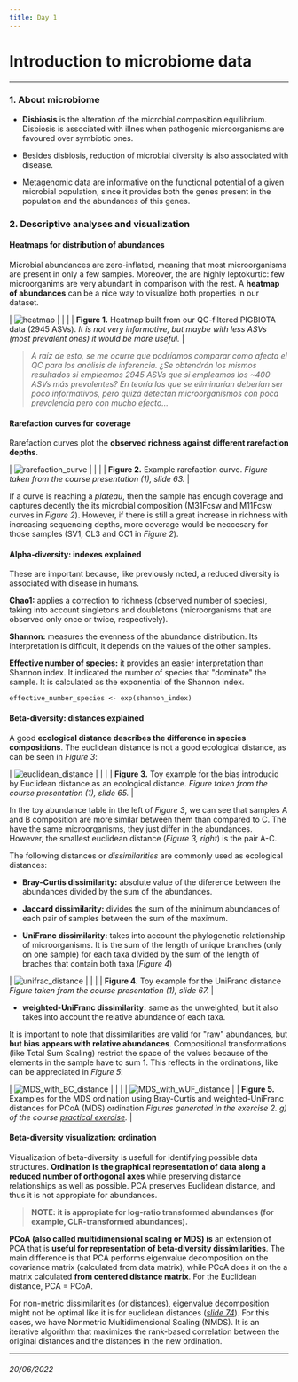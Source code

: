 ```yaml
---
title: Day 1
---
```


# Introduction to microbiome data

---

### 1. About microbiome

- **Disbiosis** is the alteration of the microbial composition equilibrium. Disbiosis is associated with illnes when pathogenic microorganisms are favoured over symbiotic ones. 

- Besides disbiosis, reduction of microbial diversity is also associated with disease. 

- Metagenomic data are informative on the functional potential of a given microbial population, since it provides both the genes present in the population and the abundances of this genes.



### 2. Descriptive analyses and visualization

#### Heatmaps for distribution of abundances
Microbial abundances are zero-inflated, meaning that most microorganisms are present in only a few samples. Moreover, the are highly leptokurtic: few microorganims are very abundant in comparison with the rest. A **heatmap of abundances** can be a nice way to visualize both properties in our dataset. 

| ![heatmap](img/heatmap.png) |
| |
| **Figure 1.** Heatmap built from our QC-filtered PIGBIOTA data (2945 ASVs). *It is not very informative, but maybe with less ASVs (most prevalent ones) it would be more useful.* |

> *A raíz de esto, se me ocurre que podríamos comparar como afecta el QC para los análisis de inferencia. ¿Se obtendrán los mismos resultados si empleamos 2945 ASVs que si empleamos los ~400 ASVs más prevalentes? En teoría los que se eliminarían deberían ser poco informativos, pero quizá detectan microorganismos con poca prevalencia pero con mucho efecto...*


#### Rarefaction curves for coverage
Rarefaction curves plot the **observed richness against different rarefaction depths**. 

| ![rarefaction_curve](img/rarefaction_curve.png) |
| |
| **Figure 2.** Example rarefaction curve. *Figure taken from the course presentation (1), slide 63.* |

If a curve is reaching a *plateau*, then the sample has enough coverage and captures decently the its microbial composition (M31Fcsw and M11Fcsw curves in *Figure 2*). However, if there is still a great increase in richness with increasing sequencing depths, more coverage would be neccesary for those samples (SV1, CL3 and CC1 in *Figure 2*). 


#### Alpha-diversity: indexes explained

These are important because, like previously noted, a reduced diversity is associated with disease in humans.

**Chao1:** applies a correction to richness (observed number of species), taking into account singletons and doubletons (microorganisms that are observed only once or twice, respectively). 

**Shannon:** measures the evenness of the abundance distribution. Its interpretation is difficult, it depends on the values of the other samples.

**Effective number of species:** it provides an easier interpretation than Shannon index. It indicated the number of species that "dominate" the sample. It is calculated as the exponential of the Shannon index. 

```{r}
effective_number_species <- exp(shannon_index)
```


#### Beta-diversity: distances explained

A good **ecological distance describes the difference in species compositions**. The euclidean distance is not a good ecological distance, as can be seen in *Figure 3*:

| ![euclidean_distance](img/euclidean_dist.png) |
| |
| **Figure 3.** Toy example for the bias introducid by Euclidean distance as an ecological distance. *Figure taken from the course presentation (1), slide 65.* |

In the toy abundance table in the left of *Figure 3*, we can see that samples A and B composition are more similar between them than compared to C. The have the same microorganisms, they just differ in the abundances. However, the smallest euclidean distance (*Figure 3, right*) is the pair A-C.  

The following distances or *dissimilarities* are commonly used as ecological distances:

- **Bray-Curtis dissimilarity:** absolute value of the diference between the abundances divided by the sum of the abundances. 

- **Jaccard dissimilarity:** divides the sum of the minimum abundances of each pair of samples between the sum of the maximum. 

- **UniFranc dissimilarity:** takes into account the phylogenetic relationship of microorganisms. It is the sum of the length of unique branches (only on one sample) for each taxa divided by the sum of the length of braches that contain both taxa (*Figure 4*)

| ![unifrac_distance](img/unifrac_dist.png) |
| |
| **Figure 4.** Toy example for the UniFranc distance *Figure taken from the course presentation (1), slide 67.* |

- **weighted-UniFranc dissimilarity:** same as the unweighted, but it also takes into account the relative abundance of each taxa. 

It is important to note that dissimilarities are valid for "raw" abundances, but **but bias appears with relative abundances**. Compositional transformations (like Total Sum Scaling) restrict the space of the values because of the elements in the sample have to sum 1. This reflects in the ordinations, like can be appreciated in *Figure 5*:

| ![MDS_with_BC_distance](img/BC_MDS.png) |
| |
| ![MDS_with_wUF_distance](img/wUF_MDS.png) |
| **Figure 5.** Examples for the MDS ordination using Bray-Curtis and weighted-UniFranc distances for PCoA (MDS) ordination *Figures generated in the exercise 2. g) of the course [practical exercise](materials/practical_exercise1.R).* |


#### Beta-diversity visualization: ordination

Visualization of beta-diversity is usefull for identifying possible data structures. **Ordination is the graphical representation of data along a reduced number of orthogonal axes** while preserving distance relationships as well as possible. PCA preserves Euclidean distance, and thus it is not appropiate for abundances. 

> **NOTE: it is appropiate for log-ratio transformed abundances (for example, CLR-transformed abundances).**

**PCoA (also called multidimensional scaling or MDS) is** an extension of PCA that is **useful for representation of beta-diversity dissimilarities**. The main difference is that PCA performs eigenvalue decomposition on the covariance matrix (calculated from data matrix), while PCoA does it on the a matrix calculated **from centered distance matrix**. For the Euclidean distance, PCA = PCoA. 

For non-metric dissimilarities (or distances), eigenvalue decomposition might not be optimal like it is for euclidean distances ([*slide 74*](materials/MCalle_slides_microbiome_UPC2022_1.pdf)). For this cases, we have Nonmetric Multidimensional Scaling (NMDS). It is an iterative algorithm that maximizes the rank-based correlation between the original distances and the distances in the new ordination. 

---

###### 20/06/2022